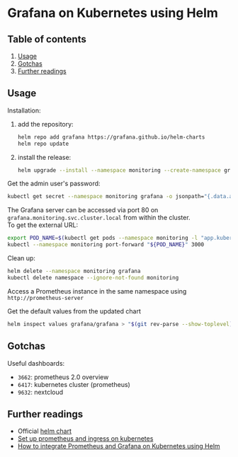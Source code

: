 # Grafana on Kubernetes using Helm

## Table of contents <!-- omit in toc -->

1. [Usage](#usage)
1. [Gotchas](#gotchas)
1. [Further readings](#further-readings)

## Usage

Installation:

1. add the repository:

   ```sh
   helm repo add grafana https://grafana.github.io/helm-charts
   helm repo update
   ```

1. install the release:

   ```sh
   helm upgrade --install --namespace monitoring --create-namespace grafana grafana/grafana
   ```

Get the admin user's password:

```sh
kubectl get secret --namespace monitoring grafana -o jsonpath="{.data.admin-password}" | base64 --decode ; echo
```

The Grafana server can be accessed via port 80 on `grafana.monitoring.svc.cluster.local` from within the cluster.<br/>
To get the external URL:

```sh
export POD_NAME=$(kubectl get pods --namespace monitoring -l "app.kubernetes.io/name=grafana,app.kubernetes.io/instance=grafana" -o jsonpath="{.items[0].metadata.name}")
kubectl --namespace monitoring port-forward "${POD_NAME}" 3000
```

Clean up:

```sh
helm delete --namespace monitoring grafana
kubectl delete namespace --ignore-not-found monitoring
```

Access a Prometheus instance in the same namespace using `http://prometheus-server`

Get the default values from the updated chart

```sh
helm inspect values grafana/grafana > "$(git rev-parse --show-toplevel)/kubernetes/helm/grafana/values.yaml"
```

## Gotchas

Useful dashboards:

- `3662`: prometheus 2.0 overview
- `6417`: kubernetes cluster (prometheus)
- `9632`: nextcloud

## Further readings

- Official [helm chart]
- [Set up prometheus and ingress on kubernetes]
- [How to integrate Prometheus and Grafana on Kubernetes using Helm]

<!--
  References
  -->

<!-- Upstream -->
[helm chart]: https://github.com/grafana/helm-charts/tree/main/charts/grafana

<!-- Others -->
[how to integrate prometheus and grafana on kubernetes using helm]: https://semaphoreci.com/blog/prometheus-grafana-kubernetes-helm
[set up prometheus and ingress on kubernetes]: https://blog.gojekengineering.com/diy-how-to-set-up-prometheus-and-ingress-on-kubernetes-d395248e2ba
